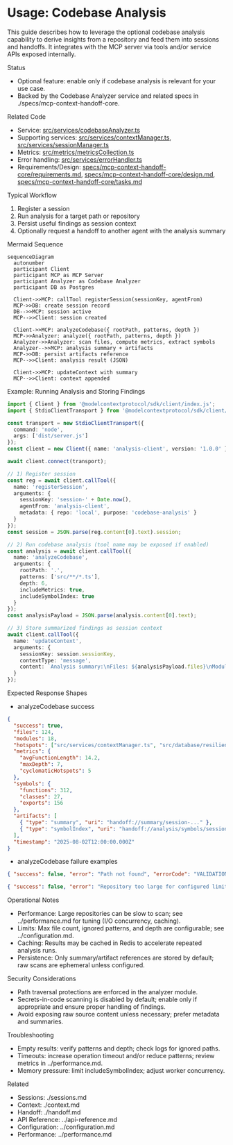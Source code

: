 # Usage: Codebase Analysis

This guide describes how to leverage the optional codebase analysis capability to derive insights from a repository and feed them into sessions and handoffs. It integrates with the MCP server via tools and/or service APIs exposed internally.

Status
- Optional feature: enable only if codebase analysis is relevant for your use case.
- Backed by the Codebase Analyzer service and related specs in ./specs/mcp-context-handoff-core.

Related Code
- Service: [src/services/codebaseAnalyzer.ts](src/services/codebaseAnalyzer.ts)
- Supporting services: [src/services/contextManager.ts](src/services/contextManager.ts), [src/services/sessionManager.ts](src/services/sessionManager.ts)
- Metrics: [src/metrics/metricsCollection.ts](src/metrics/metricsCollection.ts)
- Error handling: [src/services/errorHandler.ts](src/services/errorHandler.ts)
- Requirements/Design: [specs/mcp-context-handoff-core/requirements.md](specs/mcp-context-handoff-core/requirements.md), [specs/mcp-context-handoff-core/design.md](specs/mcp-context-handoff-core/design.md), [specs/mcp-context-handoff-core/tasks.md](specs/mcp-context-handoff-core/tasks.md)

Typical Workflow
1) Register a session
2) Run analysis for a target path or repository
3) Persist useful findings as session context
4) Optionally request a handoff to another agent with the analysis summary

Mermaid Sequence
```mermaid
sequenceDiagram
  autonumber
  participant Client
  participant MCP as MCP Server
  participant Analyzer as Codebase Analyzer
  participant DB as Postgres

  Client->>MCP: callTool registerSession(sessionKey, agentFrom)
  MCP->>DB: create session record
  DB-->>MCP: session active
  MCP-->>Client: session created

  Client->>MCP: analyzeCodebase({ rootPath, patterns, depth })
  MCP->>Analyzer: analyze({ rootPath, patterns, depth })
  Analyzer->>Analyzer: scan files, compute metrics, extract symbols
  Analyzer-->>MCP: analysis summary + artifacts
  MCP->>DB: persist artifacts reference
  MCP-->>Client: analysis result (JSON)

  Client->>MCP: updateContext with summary
  MCP-->>Client: context appended
```

Example: Running Analysis and Storing Findings
```ts
import { Client } from '@modelcontextprotocol/sdk/client/index.js';
import { StdioClientTransport } from '@modelcontextprotocol/sdk/client/stdio.js';

const transport = new StdioClientTransport({
  command: 'node',
  args: ['dist/server.js']
});
const client = new Client({ name: 'analysis-client', version: '1.0.0' }, { capabilities: {} });

await client.connect(transport);

// 1) Register session
const reg = await client.callTool({
  name: 'registerSession',
  arguments: {
    sessionKey: 'session-' + Date.now(),
    agentFrom: 'analysis-client',
    metadata: { repo: 'local', purpose: 'codebase-analysis' }
  }
});
const session = JSON.parse(reg.content[0].text).session;

// 2) Run codebase analysis (tool name may be exposed if enabled)
const analysis = await client.callTool({
  name: 'analyzeCodebase',
  arguments: {
    rootPath: '.',
    patterns: ['src/**/*.ts'],
    depth: 6,
    includeMetrics: true,
    includeSymbolIndex: true
  }
});
const analysisPayload = JSON.parse(analysis.content[0].text);

// 3) Store summarized findings as session context
await client.callTool({
  name: 'updateContext',
  arguments: {
    sessionKey: session.sessionKey,
    contextType: 'message',
    content: `Analysis summary:\nFiles: ${analysisPayload.files}\nModules: ${analysisPayload.modules}\nHotspots: ${analysisPayload.hotspots?.join(', ') || 'none'}`
  }
});
```

Expected Response Shapes
- analyzeCodebase success
```json
{
  "success": true,
  "files": 124,
  "modules": 18,
  "hotspots": ["src/services/contextManager.ts", "src/database/resilientDatabase.ts"],
  "metrics": {
    "avgFunctionLength": 14.2,
    "maxDepth": 7,
    "cyclomaticHotspots": 5
  },
  "symbols": {
    "functions": 312,
    "classes": 27,
    "exports": 156
  },
  "artifacts": [
    { "type": "summary", "uri": "handoff://summary/session-..." },
    { "type": "symbolIndex", "uri": "handoff://analysis/symbols/session-..." }
  ],
  "timestamp": "2025-08-02T12:00:00.000Z"
}
```

- analyzeCodebase failure examples
```json
{ "success": false, "error": "Path not found", "errorCode": "VALIDATION_ERROR", "details": { "rootPath": "unknown/" } }
```
```json
{ "success": false, "error": "Repository too large for configured limits", "errorCode": "RATE_LIMITED", "details": { "limit": "maxFiles=10000" } }
```

Operational Notes
- Performance: Large repositories can be slow to scan; see ../performance.md for tuning (I/O concurrency, caching).
- Limits: Max file count, ignored patterns, and depth are configurable; see ../configuration.md.
- Caching: Results may be cached in Redis to accelerate repeated analysis runs.
- Persistence: Only summary/artifact references are stored by default; raw scans are ephemeral unless configured.

Security Considerations
- Path traversal protections are enforced in the analyzer module.
- Secrets-in-code scanning is disabled by default; enable only if appropriate and ensure proper handling of findings.
- Avoid exposing raw source content unless necessary; prefer metadata and summaries.

Troubleshooting
- Empty results: verify patterns and depth; check logs for ignored paths.
- Timeouts: increase operation timeout and/or reduce patterns; review metrics in ../performance.md.
- Memory pressure: limit includeSymbolIndex; adjust worker concurrency.

Related
- Sessions: ./sessions.md
- Context: ./context.md
- Handoff: ./handoff.md
- API Reference: ../api-reference.md
- Configuration: ../configuration.md
- Performance: ../performance.md